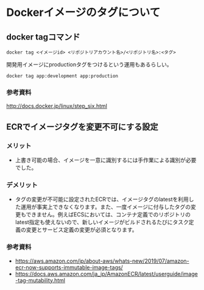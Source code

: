 
# Dockerイメージのタグについて

## docker tagコマンド

```
docker tag <イメージid> <リポジトリアカウント名>/<リポジトリ名>:<タグ>
```

開発用イメージにproductionタグをつけるという運用もあるらしい。

```
docker tag app:development app:production
```

### 参考資料

http://docs.docker.jp/linux/step_six.html

## ECRでイメージタグを変更不可にする設定

### メリット
 
 - 上書き可能の場合、イメージを一意に識別するには手作業による識別が必要でした。

### デメリット
 - タグの変更が不可能に設定されたECRでは、イメージタグのlatestを利用した運用が事実上できなくなります。また、一度イメージに付与したタグの変更もできません。例えばECSにおいては、コンテナ定義でのリポジトリのlatest指定も使えないので、新しいイメージがビルドされるたびにタスク定義の変更とサービス定義の変更が必須となります。

### 参考資料

 - https://aws.amazon.com/jp/about-aws/whats-new/2019/07/amazon-ecr-now-supports-immutable-image-tags/
 - https://docs.aws.amazon.com/ja_jp/AmazonECR/latest/userguide/image-tag-mutability.html
